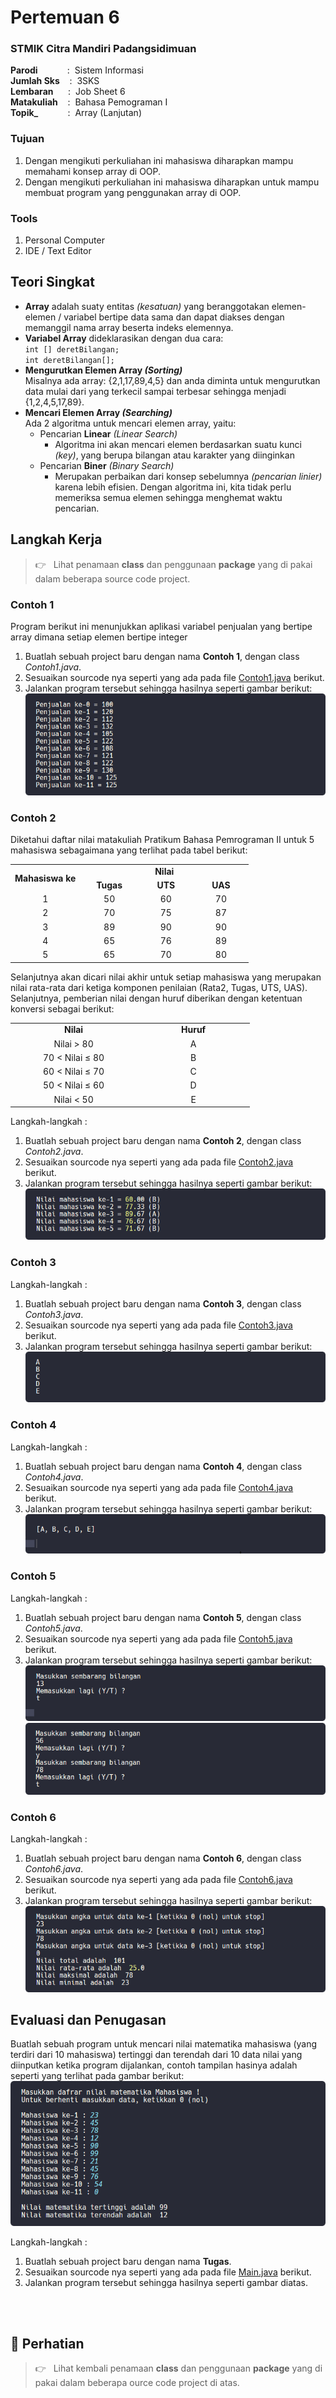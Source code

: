 # Pertemuan 6

### STMIK Citra Mandiri Padangsidimuan

**Parodi**&nbsp;&nbsp;&nbsp;&nbsp;&nbsp;&nbsp;&nbsp;&nbsp;&nbsp;&nbsp;&nbsp;&nbsp;:&nbsp;&nbsp;Sistem Informasi <br>
**Jumlah Sks**&nbsp;&nbsp;&nbsp;&nbsp;:&nbsp;&nbsp;3SKS <br>
**Lembaran**&nbsp;&nbsp;&nbsp;&nbsp;&nbsp;&nbsp;:&nbsp;&nbsp;Job Sheet 6 <br>
**Matakuliah**&nbsp;&nbsp;&nbsp;&nbsp;:&nbsp;&nbsp;Bahasa Pemograman I <br>
**Topik_**&nbsp;&nbsp;&nbsp;&nbsp;&nbsp;&nbsp;&nbsp;&nbsp;&nbsp;&nbsp;&nbsp;&nbsp;:&nbsp;&nbsp;Array (Lanjutan)

### Tujuan

1. Dengan mengikuti perkuliahan ini mahasiswa diharapkan mampu memahami konsep array di OOP.
2. Dengan mengikuti perkuliahan ini mahasiswa diharapkan untuk mampu membuat program yang penggunakan array di OOP.

### Tools

1. Personal Computer
2. IDE / Text Editor

## Teori Singkat

+ **Array** adalah suaty entitas _(kesatuan)_ yang beranggotakan elemen-elemen / variabel bertipe data sama dan dapat diakses dengan memanggil nama array beserta indeks elemennya.
+ **Variabel Array** dideklarasikan dengan dua cara: <br>
	`int [] deretBilangan;` <br>
	`int deretBilangan[];`
+ **Mengurutkan Elemen Array _(Sorting)_** <br>
  Misalnya ada array: {2,1,17,89,4,5} dan anda diminta untuk mengurutkan data mulai dari yang terkecil sampai terbesar sehingga menjadi {1,2,4,5,17,89}.
+ **Mencari Elemen Array _(Searching)_** <br>
  Ada 2 algoritma untuk mencari elemen array, yaitu:
  - Pencarian **Linear** _(Linear Search)_
  	+ Algoritma ini akan mencari elemen berdasarkan suatu kunci _(key)_, yang berupa bilangan atau karakter yang diinginkan
  - Pencarian **Biner** _(Binary Search)_
  	+ Merupakan perbaikan dari konsep sebelumnya _(pencarian linier)_ karena lebih efisien. Dengan algoritma ini, kita tidak perlu memeriksa semua elemen sehingga menghemat waktu pencarian.

## Langkah Kerja

> 👉 &nbsp; Lihat penamaan **class** dan penggunaan **package** yang di pakai dalam beberapa source code project.

### Contoh 1

Program berikut ini menunjukkan aplikasi variabel penjualan yang bertipe array dimana setiap elemen bertipe integer
1. Buatlah sebuah project baru dengan nama **Contoh 1**, dengan class *Contoh1.java*.
2. Sesuaikan sourcode nya seperti yang ada pada file [Contoh1.java](https://github.com/Fajar-ab/Pemograman-Dasar-JAVA-SCM/blob/master/Pertemuan%2006/Contoh%201/src/com/contoh1/Contoh1.java "Buka Github") berikut.
3. Jalankan program tersebut sehingga hasilnya seperti gambar berikut: <br>
![Output - Contoh 1](https://github.com/Fajar-ab/Pemograman-Dasar-JAVA-SCM/blob/master/Image/%23P06%20-%2001.png "Output - Contoh 1")

### Contoh 2

Diketahui daftar nilai matakuliah Pratikum Bahasa Pemrograman II untuk 5 mahasiswa sebagaimana yang terlihat pada tabel berikut:
<table>
	<tr>
		<td rowspan="2"><center><b>Mahasiswa ke</b></center></td>
		<td colspan="3"><center><b>Nilai</b></center></td>
	</tr>
	<tr>
		<td><center><b>&nbsp;&nbsp;&nbsp;&nbsp;&nbsp;Tugas&nbsp;&nbsp;&nbsp;&nbsp;&nbsp;</b></center></td>
		<td><center><b>&nbsp;&nbsp;&nbsp;&nbsp;&nbsp;&nbsp;UTS&nbsp;&nbsp;&nbsp;&nbsp;&nbsp;&nbsp;</b></center></td>
		<td><center><b>&nbsp;&nbsp;&nbsp;&nbsp;&nbsp;&nbsp;UAS&nbsp;&nbsp;&nbsp;&nbsp;&nbsp;&nbsp;</b></center></td>
	</tr>
	<tr>
		<td><center>1</center></td>
		<td><center>50</center></td>
		<td><center>60</center></td>
		<td><center>70</center></td>
	</tr>
	<tr>
		<td><center>2</center></td>
		<td><center>70</center></td>
		<td><center>75</center></td>
		<td><center>87</center></td>
	</tr>
	<tr>
		<td><center>3</center></td>
		<td><center>89</center></td>
		<td><center>90</center></td>
		<td><center>90</center></td>
	</tr>
	<tr>
		<td><center>4</center></td>
		<td><center>65</center></td>
		<td><center>76</center></td>
		<td><center>89</center></td>
	</tr>
	<tr>
		<td><center>5</center></td>
		<td><center>65</center></td>
		<td><center>70</center></td>
		<td><center>80</center></td>
	</tr>
</table>

Selanjutnya akan dicari nilai akhir untuk setiap mahasiswa yang merupakan nilai rata-rata dari ketiga komponen penilaian (Rata2, Tugas, UTS, UAS). Selanjutnya, pemberian nilai dengan huruf diberikan dengan ketentuan konversi sebagai berikut:
<table>
	<tr>
		<td><center><b>&nbsp;&nbsp;&nbsp;&nbsp;&nbsp;&nbsp;&nbsp;&nbsp;&nbsp;&nbsp;&nbsp;&nbsp;&nbsp;&nbsp;&nbsp;&nbsp;&nbsp;&nbsp;&nbsp;&nbsp;&nbsp;Nilai&nbsp;&nbsp;&nbsp;&nbsp;&nbsp;&nbsp;&nbsp;&nbsp;&nbsp;&nbsp;&nbsp;&nbsp;&nbsp;&nbsp;&nbsp;&nbsp;&nbsp;&nbsp;&nbsp;&nbsp;&nbsp;</b></center></td>
		<td><center><b>&nbsp;&nbsp;&nbsp;&nbsp;&nbsp;&nbsp;&nbsp;&nbsp;&nbsp;&nbsp;&nbsp;&nbsp;&nbsp;&nbsp;&nbsp;&nbsp;&nbsp;Huruf&nbsp;&nbsp;&nbsp;&nbsp;&nbsp;&nbsp;&nbsp;&nbsp;&nbsp;&nbsp;&nbsp;&nbsp;&nbsp;&nbsp;&nbsp;&nbsp;&nbsp;</b></center></td>
	</tr>
	<tr>
		<td><center>Nilai &gt; 80</center></td>
		<td><center>A</center></td>
	</tr>
	<tr>
		<td><center>70 &lt; Nilai &le; 80</center></td>
		<td><center>B</center></td>
	</tr>
	<tr>
		<td><center>60 &lt; Nilai &le; 70</center></td>
		<td><center>C</center></td>
	</tr>
	<tr>
		<td><center>50 &lt; Nilai &le; 60</center></td>
		<td><center>D</center></td>
	</tr>
	<tr>
		<td><center>Nilai &lt; 50</center></td>
		<td><center>E</center></td>
	</tr>
</table>

Langkah-langkah :<br>
1. Buatlah sebuah project baru dengan nama **Contoh 2**, dengan class *Contoh2.java*.
2. Sesuaikan sourcode nya seperti yang ada pada file [Contoh2.java](https://github.com/Fajar-ab/Pemograman-Dasar-JAVA-SCM/blob/master/Pertemuan%2006/Contoh%202/src/com/contoh2/Contoh2.java "Buka Github") berikut.
3. Jalankan program tersebut sehingga hasilnya seperti gambar berikut: <br>
![Output - Contoh 2](https://github.com/Fajar-ab/Pemograman-Dasar-JAVA-SCM/blob/master/Image/%23P06%20-%2002.png "Output - Contoh 2")

### Contoh 3

Langkah-langkah :<br>
1. Buatlah sebuah project baru dengan nama **Contoh 3**, dengan class *Contoh3.java*.
2. Sesuaikan sourcode nya seperti yang ada pada file [Contoh3.java](https://github.com/Fajar-ab/Pemograman-Dasar-JAVA-SCM/blob/master/Pertemuan%2006/Contoh%203/src/com/contoh3/Contoh3.java "Buka Github") berikut.
3. Jalankan program tersebut sehingga hasilnya seperti gambar berikut: <br>
![Output - Contoh 3](https://github.com/Fajar-ab/Pemograman-Dasar-JAVA-SCM/blob/master/Image/%23P06%20-%2003.png "Output - Contoh 3")

### Contoh 4

Langkah-langkah :<br>
1. Buatlah sebuah project baru dengan nama **Contoh 4**, dengan class *Contoh4.java*.
2. Sesuaikan sourcode nya seperti yang ada pada file [Contoh4.java](https://github.com/Fajar-ab/Pemograman-Dasar-JAVA-SCM/blob/master/Pertemuan%2006/Contoh%204/src/com/contoh4/Contoh4.java "Buka Github") berikut.
3. Jalankan program tersebut sehingga hasilnya seperti gambar berikut: <br>
![Output - Contoh 4](https://github.com/Fajar-ab/Pemograman-Dasar-JAVA-SCM/blob/master/Image/%23P06%20-%2004.png "Output - Contoh 4")

### Contoh 5

Langkah-langkah :<br>
1. Buatlah sebuah project baru dengan nama **Contoh 5**, dengan class *Contoh5.java*.
2. Sesuaikan sourcode nya seperti yang ada pada file [Contoh5.java](https://github.com/Fajar-ab/Pemograman-Dasar-JAVA-SCM/blob/master/Pertemuan%2006/Contoh%205/src/com/contoh5/Contoh5.java "Buka Github") berikut.
3. Jalankan program tersebut sehingga hasilnya seperti gambar berikut: <br>
![Output - Contoh 5](https://github.com/Fajar-ab/Pemograman-Dasar-JAVA-SCM/blob/master/Image/%23P06%20-%2005.png "Output - Contoh 5 #1")
![Output - Contoh 5](https://github.com/Fajar-ab/Pemograman-Dasar-JAVA-SCM/blob/master/Image/%23P06%20-%2006.png "Output - Contoh 5 #2")

### Contoh 6

Langkah-langkah :<br>
1. Buatlah sebuah project baru dengan nama **Contoh 6**, dengan class *Contoh6.java*.
2. Sesuaikan sourcode nya seperti yang ada pada file [Contoh6.java](https://github.com/Fajar-ab/Pemograman-Dasar-JAVA-SCM/blob/master/Pertemuan%2006/Contoh%206/src/com/contoh6/Contoh6.java "Buka Github") berikut.
3. Jalankan program tersebut sehingga hasilnya seperti gambar berikut: <br>
![Output - Contoh 6](https://github.com/Fajar-ab/Pemograman-Dasar-JAVA-SCM/blob/master/Image/%23P06%20-%2007.png "Output - Contoh 6")

## Evaluasi dan Penugasan

Buatlah sebuah program untuk mencari nilai matematika mahasiswa (yang terdiri dari 10 mahasiswa) tertinggi dan terendah dari 10 data nilai yang diinputkan ketika program dijalankan, contoh tampilan hasinya adalah seperti yang terlihat pada gambar berikut: <br>
![Output - Tugas](https://github.com/Fajar-ab/Pemograman-Dasar-JAVA-SCM/blob/master/Image/%23P06%20-%2008.png "Output - Tugas")

Langkah-langkah :<br>
1. Buatlah sebuah project baru dengan nama **Tugas**.
2. Sesuaikan sourcode nya seperti yang ada pada file [Main.java](https://github.com/Fajar-ab/Pemograman-Dasar-JAVA-SCM/blob/master/Pertemuan%2006/Contoh%206/src/com/contoh6/Contoh6.java "Buka Github") berikut.
3. Jalankan program tersebut sehingga hasilnya seperti gambar diatas.

<br><br>

## 📢 Perhatian
> 👉 &nbsp; Lihat kembali penamaan **class** dan penggunaan **package** yang di pakai dalam beberapa ource code project di atas.